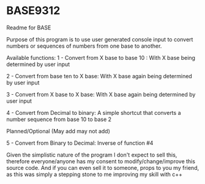 # BASE9312
Readme for BASE

Purpose of this program is to use user generated console input to convert numbers or sequences of numbers from one base to another. 

Available functions:
1 - Convert from X base to base 10 : With X base being determined by user input

2 - Convert from base ten to X base: With X base again being determined by user input

3 - Convert from X base to X base: With X base again being determined by user input

4 - Convert from Decimal to binary: A simple shortcut that converts a number sequence from base 10 to base 2

Planned/Optional (May add may not add)

5 - Convert from Binary to Decimal: Inverse of function #4

Given the simplistic nature of the program I don't expect to sell this, therefore everyone/anyone has my consent to modify/change/improve this source code. And if you can even sell it to someone, props to you my friend, as this was simply a stepping stone to me improving my skill with c++
